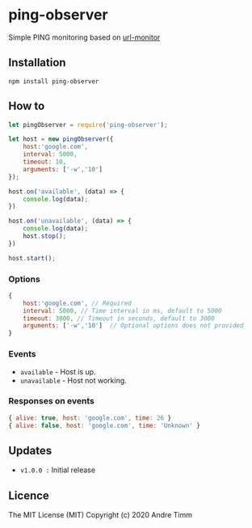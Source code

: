 ping-observer
=============
Simple PING monitoring based on [url-monitor](https://www.npmjs.com/package/url-monitor)

## Installation
```
npm install ping-observer
```

## How to
```javascript
let pingObserver = require('ping-observer');

let host = new pingObserver({
	host:'google.com', 
	interval: 5000,
	timeout: 10,
	arguments: ['-w','10']
});

host.on('available', (data) => {
	console.log(data);
})

host.on('unavailable', (data) => {
	console.log(data);
	host.stop();
})

host.start();
```

### Options
```javascript
{
	host:'google.com', // Required
	interval: 5000, // Time interval in ms, default to 5000
	timeout: 3000, // Timeout in seconds, default to 3000
	arguments: ['-w','10']  // Optional options does not provided
}
```

### Events
- `available` - Host is up.
- `unavailable` - Host not working.

### Responses on events
```javascript
{ alive: true, host: 'google.com', time: 26 }
{ alive: false, host: 'google.com', time: 'Unknown' }
```

## Updates
- `v1.0.0 :` Initial release

## Licence
The MIT License (MIT) 
Copyright (c) 2020 Andre Timm
